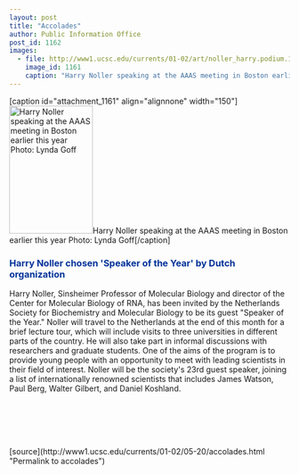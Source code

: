 ```yaml
---
layout: post
title: "Accolades"
author: Public Information Office
post_id: 1162
images:
  - file: http://www1.ucsc.edu/currents/01-02/art/noller_harry.podium.150.jpg
    image_id: 1161
    caption: "Harry Noller speaking at the AAAS meeting in Boston earlier this year Photo: Lynda Goff"
---
```


[caption id="attachment_1161" align="alignnone" width="150"]<a href="http://localhost/mysite/wp-content/uploads/2002/05/noller_harry.podium.150.jpg"><img class="size-full wp-image-1161" src="http://localhost/mysite/wp-content/uploads/2002/05/noller_harry.podium.150.jpg" alt="Harry Noller speaking at the AAAS meeting in Boston earlier this year Photo: Lynda Goff" width="150" height="229" /></a>Harry Noller speaking at the AAAS meeting in Boston earlier this year Photo: Lynda Goff[/caption]
<h3>
  <a name="New" id="New"></a><font color="#003399">Harry Noller chosen 'Speaker of the Year' by Dutch organization</font>
</h3>Harry Noller, Sinsheimer Professor of Molecular Biology and director of the Center for Molecular Biology of RNA, has been invited by the Netherlands Society for Biochemistry and Molecular Biology to be its guest "Speaker of the Year." Noller will travel to the Netherlands at the end of this month for a brief lecture tour, which will include visits to three universities in different parts of the country. He will also take part in informal discussions with researchers and graduate students. One of the aims of the program is to provide young people with an opportunity to meet with leading scientists in their field of interest. Noller will be the society's 23rd guest speaker, joining a list of internationally renowned scientists that includes James Watson, Paul Berg, Walter Gilbert, and Daniel Koshland.
<p>
  <br>
  <br>
  <br>
  <br>

  </p>
[source](http://www1.ucsc.edu/currents/01-02/05-20/accolades.html "Permalink to accolades")
